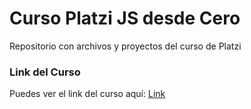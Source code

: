 # Curso Platzi JS desde Cero

Repositorio con archivos y proyectos del curso de Platzi

### Link del Curso

Puedes ver el link del curso aquí: [Link](https://platzi.com/home/clases/8617-javascript-fundamentos/)